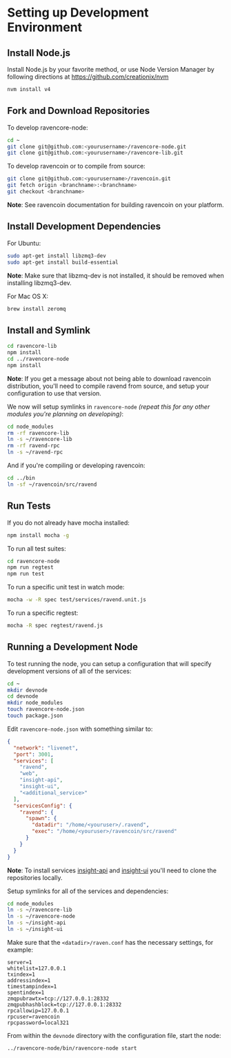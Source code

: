 # Setting up Development Environment

## Install Node.js

Install Node.js by your favorite method, or use Node Version Manager by following directions at https://github.com/creationix/nvm

```bash
nvm install v4
```

## Fork and Download Repositories

To develop ravencore-node:

```bash
cd ~
git clone git@github.com:<yourusername>/ravencore-node.git
git clone git@github.com:<yourusername>/ravencore-lib.git
```

To develop ravencoin or to compile from source:

```bash
git clone git@github.com:<yourusername>/ravencoin.git
git fetch origin <branchname>:<branchname>
git checkout <branchname>
```
**Note**: See ravencoin documentation for building ravencoin on your platform.


## Install Development Dependencies

For Ubuntu:
```bash
sudo apt-get install libzmq3-dev
sudo apt-get install build-essential
```
**Note**: Make sure that libzmq-dev is not installed, it should be removed when installing libzmq3-dev.


For Mac OS X:
```bash
brew install zeromq
```

## Install and Symlink

```bash
cd ravencore-lib
npm install
cd ../ravencore-node
npm install
```
**Note**: If you get a message about not being able to download ravencoin distribution, you'll need to compile ravend from source, and setup your configuration to use that version.


We now will setup symlinks in `ravencore-node` *(repeat this for any other modules you're planning on developing)*:
```bash
cd node_modules
rm -rf ravencore-lib
ln -s ~/ravencore-lib
rm -rf ravend-rpc
ln -s ~/ravend-rpc
```

And if you're compiling or developing ravencoin:
```bash
cd ../bin
ln -sf ~/ravencoin/src/ravend
```

## Run Tests

If you do not already have mocha installed:
```bash
npm install mocha -g
```

To run all test suites:
```bash
cd ravencore-node
npm run regtest
npm run test
```

To run a specific unit test in watch mode:
```bash
mocha -w -R spec test/services/ravend.unit.js
```

To run a specific regtest:
```bash
mocha -R spec regtest/ravend.js
```

## Running a Development Node

To test running the node, you can setup a configuration that will specify development versions of all of the services:

```bash
cd ~
mkdir devnode
cd devnode
mkdir node_modules
touch ravencore-node.json
touch package.json
```

Edit `ravencore-node.json` with something similar to:
```json
{
  "network": "livenet",
  "port": 3001,
  "services": [
    "ravend",
    "web",
    "insight-api",
    "insight-ui",
    "<additional_service>"
  ],
  "servicesConfig": {
    "ravend": {
      "spawn": {
        "datadir": "/home/<youruser>/.ravend",
        "exec": "/home/<youruser>/ravencoin/src/ravend"
      }
    }
  }
}
```

**Note**: To install services [insight-api](https://github.com/underdarkskies/insight-api) and [insight-ui](https://github.com/underdarkskies/insight-ui) you'll need to clone the repositories locally.

Setup symlinks for all of the services and dependencies:

```bash
cd node_modules
ln -s ~/ravencore-lib
ln -s ~/ravencore-node
ln -s ~/insight-api
ln -s ~/insight-ui
```

Make sure that the `<datadir>/raven.conf` has the necessary settings, for example:
```
server=1
whitelist=127.0.0.1
txindex=1
addressindex=1
timestampindex=1
spentindex=1
zmqpubrawtx=tcp://127.0.0.1:28332
zmqpubhashblock=tcp://127.0.0.1:28332
rpcallowip=127.0.0.1
rpcuser=ravencoin
rpcpassword=local321
```

From within the `devnode` directory with the configuration file, start the node:
```bash
../ravencore-node/bin/ravencore-node start
```
